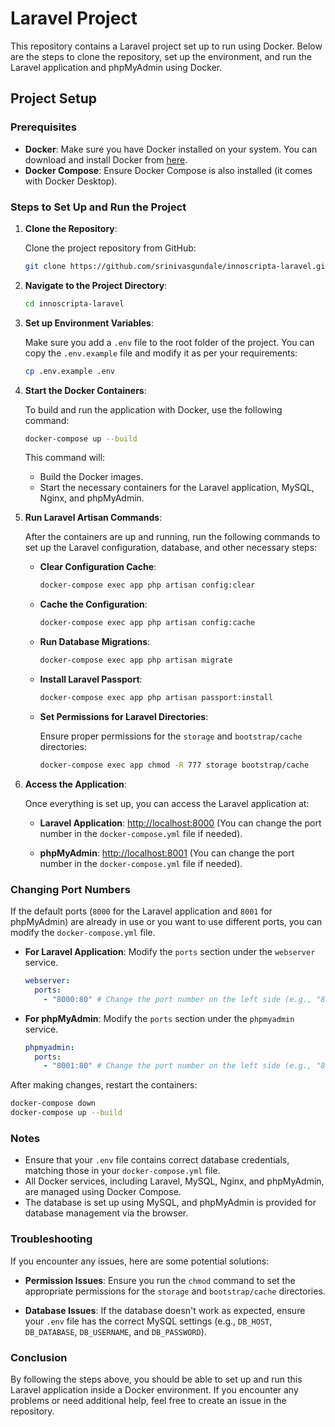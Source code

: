 
# Laravel Project

This repository contains a Laravel project set up to run using Docker. Below are the steps to clone the repository, set up the environment, and run the Laravel application and phpMyAdmin using Docker.

## Project Setup

### Prerequisites

- **Docker**: Make sure you have Docker installed on your system. You can download and install Docker from [here](https://docs.docker.com/get-docker/).
- **Docker Compose**: Ensure Docker Compose is also installed (it comes with Docker Desktop).

### Steps to Set Up and Run the Project

1. **Clone the Repository**:

   Clone the project repository from GitHub:

   ```bash
   git clone https://github.com/srinivasgundale/innoscripta-laravel.git
   ```

2. **Navigate to the Project Directory**:

   ```bash
   cd innoscripta-laravel
   ```

3. **Set up Environment Variables**:

   Make sure you add a `.env` file to the root folder of the project. You can copy the `.env.example` file and modify it as per your requirements:

   ```bash
   cp .env.example .env
   ```

4. **Start the Docker Containers**:

   To build and run the application with Docker, use the following command:

   ```bash
   docker-compose up --build
   ```

   This command will:
   - Build the Docker images.
   - Start the necessary containers for the Laravel application, MySQL, Nginx, and phpMyAdmin.

5. **Run Laravel Artisan Commands**:

   After the containers are up and running, run the following commands to set up the Laravel configuration, database, and other necessary steps:

   - **Clear Configuration Cache**:

     ```bash
     docker-compose exec app php artisan config:clear
     ```

   - **Cache the Configuration**:

     ```bash
     docker-compose exec app php artisan config:cache
     ```

   - **Run Database Migrations**:

     ```bash
     docker-compose exec app php artisan migrate
     ```

   - **Install Laravel Passport**:

     ```bash
     docker-compose exec app php artisan passport:install
     ```

   - **Set Permissions for Laravel Directories**:

     Ensure proper permissions for the `storage` and `bootstrap/cache` directories:

     ```bash
     docker-compose exec app chmod -R 777 storage bootstrap/cache
     ```

6. **Access the Application**:

   Once everything is set up, you can access the Laravel application at:

   - **Laravel Application**: [http://localhost:8000](http://localhost:8000) (You can change the port number in the `docker-compose.yml` file if needed).
   
   - **phpMyAdmin**: [http://localhost:8001](http://localhost:8001) (You can change the port number in the `docker-compose.yml` file if needed).

### Changing Port Numbers

If the default ports (`8000` for the Laravel application and `8001` for phpMyAdmin) are already in use or you want to use different ports, you can modify the `docker-compose.yml` file.

- **For Laravel Application**: Modify the `ports` section under the `webserver` service.
  
  ```yaml
  webserver:
    ports:
      - "8000:80" # Change the port number on the left side (e.g., "8080:80")
  ```

- **For phpMyAdmin**: Modify the `ports` section under the `phpmyadmin` service.
  
  ```yaml
  phpmyadmin:
    ports:
      - "8001:80" # Change the port number on the left side (e.g., "8081:80")
  ```

After making changes, restart the containers:

```bash
docker-compose down
docker-compose up --build
```

### Notes

- Ensure that your `.env` file contains correct database credentials, matching those in your `docker-compose.yml` file.
- All Docker services, including Laravel, MySQL, Nginx, and phpMyAdmin, are managed using Docker Compose.
- The database is set up using MySQL, and phpMyAdmin is provided for database management via the browser.

### Troubleshooting

If you encounter any issues, here are some potential solutions:

- **Permission Issues**: Ensure you run the `chmod` command to set the appropriate permissions for the `storage` and `bootstrap/cache` directories.
  
- **Database Issues**: If the database doesn't work as expected, ensure your `.env` file has the correct MySQL settings (e.g., `DB_HOST`, `DB_DATABASE`, `DB_USERNAME`, and `DB_PASSWORD`).

### Conclusion

By following the steps above, you should be able to set up and run this Laravel application inside a Docker environment. If you encounter any problems or need additional help, feel free to create an issue in the repository.
